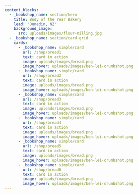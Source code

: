 ```yaml
--- 
content_blocks:
  - _bookshop_name: section/hero
    title: Body of the Year Bakery
    lead: "Dunedin, NZ"
    background_image:
      src: uploads/images/flour-milling.jpg
  - _bookshop_name: section/card-grid
    cards:
      - _bookshop_name: simple/card
        url: /shop/bread1
        text: card in action
        image: uploads/images/bread.png
        image_hover: uploads/images/ben-lei-crumbshot.png
      - _bookshop_name: simple/card
        url: /shop/bread2
        text: card in action
        image: uploads/images/bread.png
        image_hover: uploads/images/ben-lei-crumbshot.png
      - _bookshop_name: simple/card
        url: /shop/bread3
        text: card in action
        image: uploads/images/bread.png
        image_hover: uploads/images/ben-lei-crumbshot.png
      - _bookshop_name: simple/card
        url: /shop/bread4
        text: card in action
        image: uploads/images/bread.png
        image_hover: uploads/images/ben-lei-crumbshot.png
      - _bookshop_name: simple/card
        url: /shop/bread5
        text: card in action
        image: uploads/images/bread.png
        image_hover: uploads/images/ben-lei-crumbshot.png
      - _bookshop_name: simple/card
        url: /shop/bread6
        text: card in action
        image: uploads/images/bread.png
        image_hover: uploads/images/ben-lei-crumbshot.png
---
```

